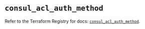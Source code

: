 # `consul_acl_auth_method`

Refer to the Terraform Registry for docs: [`consul_acl_auth_method`](https://registry.terraform.io/providers/hashicorp/consul/2.20.0/docs/resources/acl_auth_method).
